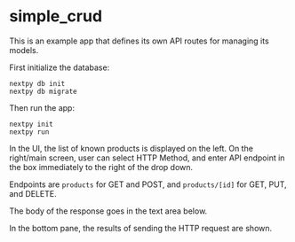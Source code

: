 # simple_crud

This is an example app that defines its own API routes for managing its models.

First initialize the database:

```
nextpy db init
nextpy db migrate
```

Then run the app:

```
nextpy init
nextpy run
```

In the UI, the list of known products is displayed on the left. On the right/main screen, user
can select HTTP Method, and enter API endpoint in the box immediately to the right of the drop down.

Endpoints are `products` for GET and POST, and `products/[id]` for GET, PUT, and DELETE.

The body of the response goes in the text area below.

In the bottom pane, the results of sending the HTTP request are shown.
